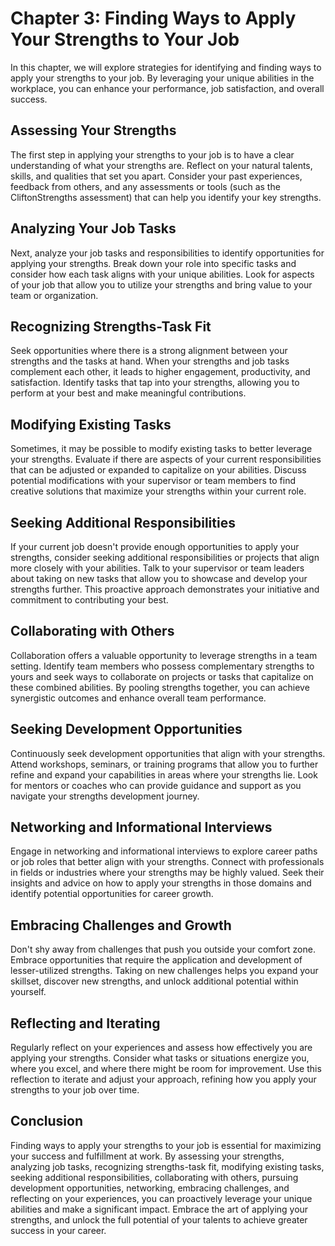Chapter 3: Finding Ways to Apply Your Strengths to Your Job
===========================================================

In this chapter, we will explore strategies for identifying and finding ways to apply your strengths to your job. By leveraging your unique abilities in the workplace, you can enhance your performance, job satisfaction, and overall success.

Assessing Your Strengths
------------------------

The first step in applying your strengths to your job is to have a clear understanding of what your strengths are. Reflect on your natural talents, skills, and qualities that set you apart. Consider your past experiences, feedback from others, and any assessments or tools (such as the CliftonStrengths assessment) that can help you identify your key strengths.

Analyzing Your Job Tasks
------------------------

Next, analyze your job tasks and responsibilities to identify opportunities for applying your strengths. Break down your role into specific tasks and consider how each task aligns with your unique abilities. Look for aspects of your job that allow you to utilize your strengths and bring value to your team or organization.

Recognizing Strengths-Task Fit
------------------------------

Seek opportunities where there is a strong alignment between your strengths and the tasks at hand. When your strengths and job tasks complement each other, it leads to higher engagement, productivity, and satisfaction. Identify tasks that tap into your strengths, allowing you to perform at your best and make meaningful contributions.

Modifying Existing Tasks
------------------------

Sometimes, it may be possible to modify existing tasks to better leverage your strengths. Evaluate if there are aspects of your current responsibilities that can be adjusted or expanded to capitalize on your abilities. Discuss potential modifications with your supervisor or team members to find creative solutions that maximize your strengths within your current role.

Seeking Additional Responsibilities
-----------------------------------

If your current job doesn't provide enough opportunities to apply your strengths, consider seeking additional responsibilities or projects that align more closely with your abilities. Talk to your supervisor or team leaders about taking on new tasks that allow you to showcase and develop your strengths further. This proactive approach demonstrates your initiative and commitment to contributing your best.

Collaborating with Others
-------------------------

Collaboration offers a valuable opportunity to leverage strengths in a team setting. Identify team members who possess complementary strengths to yours and seek ways to collaborate on projects or tasks that capitalize on these combined abilities. By pooling strengths together, you can achieve synergistic outcomes and enhance overall team performance.

Seeking Development Opportunities
---------------------------------

Continuously seek development opportunities that align with your strengths. Attend workshops, seminars, or training programs that allow you to further refine and expand your capabilities in areas where your strengths lie. Look for mentors or coaches who can provide guidance and support as you navigate your strengths development journey.

Networking and Informational Interviews
---------------------------------------

Engage in networking and informational interviews to explore career paths or job roles that better align with your strengths. Connect with professionals in fields or industries where your strengths may be highly valued. Seek their insights and advice on how to apply your strengths in those domains and identify potential opportunities for career growth.

Embracing Challenges and Growth
-------------------------------

Don't shy away from challenges that push you outside your comfort zone. Embrace opportunities that require the application and development of lesser-utilized strengths. Taking on new challenges helps you expand your skillset, discover new strengths, and unlock additional potential within yourself.

Reflecting and Iterating
------------------------

Regularly reflect on your experiences and assess how effectively you are applying your strengths. Consider what tasks or situations energize you, where you excel, and where there might be room for improvement. Use this reflection to iterate and adjust your approach, refining how you apply your strengths to your job over time.

Conclusion
----------

Finding ways to apply your strengths to your job is essential for maximizing your success and fulfillment at work. By assessing your strengths, analyzing job tasks, recognizing strengths-task fit, modifying existing tasks, seeking additional responsibilities, collaborating with others, pursuing development opportunities, networking, embracing challenges, and reflecting on your experiences, you can proactively leverage your unique abilities and make a significant impact. Embrace the art of applying your strengths, and unlock the full potential of your talents to achieve greater success in your career.
